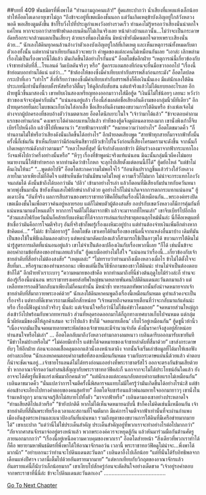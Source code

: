 ##บทที่ 409 พันธมิตรที่พึ่งพาได้
“ท่านถามถูกคนแล้ว!” ฮู้ดแสยะปากว่า น้ำเสียงที่แหบแห้งเล็กน้อยทำให้อ็อตโตเดาอายุเขาไม่ถูก “ถึงข้าจะอยู่ที่เขตเมืองชั้นนอก แต่วันเกิดเหตุข้าบังเอิญอยู่ใกล้วังหลวงพอดี พอเสียงตูมดังขึ้น ข้าก็รีบวิ่งไปที่ประตูกำแพงวังอย่างรวดเร็ว ท่านคงไม่รู้หรอกว่าเสียงนั่นน่าตกใจแค่ไหน หากจะบอกว่าสายฟ้าฟาดลงบนดินก็ไม่เกินจริงเลย หน้าต่างบ้านแถวนั้น...ไม่ว่าจะเป็นกระดาษอัดหรือกระจกล้วนแตกเป็นเสี่ยงๆ ด้วยแรงที่มองไม่เห็น มิหนำซ้ำยังมีคนตกใจตายเพราะเสียงนั่นด้วย...”
นักเลงใต้ดินทุกคนล้วนอ้างว่าตัวเองบังเอิญอยู่ใกล้ที่เกิดเหตุ และเห็นเหตุการณ์ทั้งหมดกับตาตัวเองทั้งนั้น แต่หากนำมาเทียบกันแล้วจะพบว่า คำพูดของแต่ละคนไม่เหมือนกันเลย “เอาล่ะ เลิกพล่ามเรื่องไม่เป็นเรื่องพวกนี้ได้แล้ว มันเกิดขึ้นได้อย่างไรกันแน่” อ็อตโตขัดอีกฝ่าย “เหตุการณ์นี้เกี่ยวข้องกับเจ้าชายลำดับที่สี่...โรแลนด์ วิมเบิลดันจริงๆ หรือ”
ฮู้ดกระแอมสองทีก่อนจะยื่นมือขวาออกไป “เรื่องนี้ข้าย่อมบอกท่านได้แน่ แต่ว่า...”
“ข้าต้องให้ของซึ่งมีค่าเทียบเท่ากับสรรพสิ่งก่อนกระมัง” อ็อตโตปลดกระเป๋าที่เอว “เท่าไร”
สิ่งที่เรียกว่าของซึ่งมีค่าเทียบเท่ากับสรรพสิ่งก็คือเงินนั่นเอง มีแต่นักเลงใต้ดินประเภทนี้เท่านั้นที่ชอบตั้งรหัสหรือวลีตื้นๆ ให้ดูลึกลับสับสน แต่แท้จริงแล้วไม่ได้แยบยลอะไรเลย
อีกฝ่ายชูนิ้วขึ้นมาสองนิ้ว
เขาหยิบเงินสองเหรียญทองออกมาวางใส่มือฮู้ด “เงินนี่ไม่ใช่น้อยๆ เลยนะ หวังว่าข่าวของเจ้าจะคุ้มค่ากับมัน”
“แน่นอนอยู่แล้ว เรื่องนี้ส่งผลต่อชื่อเสียงอันดีงามของกลุ่มนิ้วผีทีเดียว” อีกฝ่ายผุดรอยยิ้มละโมบขณะเก็บเงินใส่อกเสื้อ
ชื่อเสียงอันดีงามของขบวนการใต้ดินหรือ ช่างเพ้อเจ้อไม่ต่างจากผู้ปกครองที่ชอบอ้างตัวว่าเมตตาเลย อ็อตโตนึกเยาะในใจ “เจ้าว่ามาได้แล้ว”
“ข้าจะตอบคำถามแรกของท่านก่อน” คงเพราะได้ค่าตอบแทนไปแล้ว ท่าทีของฮู้ดจึงดูผ่อนคลายลงมาก เขานั่งพิงเก้าอี้จิบเบียร์ไปหนึ่งอึก แล้วชี้ไปที่เพดานว่า “สายฟ้ามาจากฟ้า”
“หมายความว่าอย่างไร” อ็อตโตขมวดคิ้ว
“ก็ท่านถามไม่ใช่หรือว่าเสียงดังนั่นเกิดขึ้นได้อย่างไร” อีกฝ่ายลดเสียงพูด “สายฟ้าทุกสายก็มาจากฟ้าทั้งนั้น ครั้งนี้ก็เช่นกัน ข้าเห็นกับตาว่ามีก้อนหินสีขาวปลิวเข้าไปในวังก่อนที่เสียงโครมครามจะดังขึ้น จากนั้นก็เกิดเหตุการณ์ดังกล่าวตามมา”
“เหลวไหลที่สุด! นี่เจ้ากำลังบอกข้าว่า มีหินร่วงลงมาจากฟ้ากระแทกโถงวังจนพังไปกว่าครึ่งอย่างนั้นหรือ”
“หึๆๆ เรื่องที่ข้าพูดน่ะจริงแท้แน่นอน มิฉะนั้นกลุ่มนิ้วผีคงไม่มอบหมายงานนี้ให้ข้าทำหรอก หากท่านคิดว่าข้าโกหก จะลุกไปเสียตั้งแต่ตอนนี้ก็ได้” ฮู้ดยักไหล่ “แต่ข้าไม่คืนเงินให้นะ”
“...พูดต่อไปซิ” อ็อตโตสะกดความไม่พอใจไว้
“ก้อนหินปรากฏขึ้นแล้วร่วงใส่วังหลวงภายในเวลาเพียงไม่กี่อึดใจ แต่ข้าเห็นชัดว่ามันมีขนาดไม่ใหญ่ ความเร็วก็ไม่มาก ไม่น่าจะกระแทกโถงวังจนถล่มได้ ดังนั้นข้าถึงได้บอกว่ามัน ‘ปลิว’ เข้ามาอย่างไรเล่า แล้วก็ตอนที่มีเสียงกัมปนาทกับควันหนาพวยพุ่งขึ้นมานั้น ข้ายังเห็นแสงไฟยักษ์น่ากลัวด้วย ดูอย่างไรก็ไม่น่าเกิดจากการตกกระแทกแน่นอน” ฮู้ดเดาะลิ้น “อันที่จริง ผลการสืบสวนของพระราชาทอว์ฟิคก็ยืนยันเรื่องนี้ได้เหมือนกัน...พระองค์ทรงปิดเขตเมืองชั้นในเพื่อตรวจค้นอยู่หลายรอบ แต่ก็ไม่พบตัวผู้ต้องสงสัย กอปรกับเขตวังหลวงก็มีการคุ้มกันที่แน่นหนามาแต่ไหนแต่ไร หากการโจมตีไม่ได้มาจากฟ้า แล้วจะมาจากที่ไหนเล่า”
เขาจิบเบียร์ไปอีกอึก “ส่วนแสงไฟกับควันนั่นก็คล้ายกับผงหิมะที่ได้จากการเล่นแร่แปรธาตุตอนลุกไหม้นั่นล่ะ นี่ก็คือเหตุผลที่ข้าเชื่อว่ามันคือการโจมตีจริงๆ อันที่จริงข้าก็พอรู้เรื่องผงหิมะอยู่บ้าง แต่ท่านต้องจ่ายเงินเพิ่มอีกต่างหาก ข้าคิดแค่...”
“ไม่ล่ะ ข้าไม่อยากรู้” อ็อตโตขัด เขาเคยได้ยินเรื่องของชนิดนี้จากแหล่งอื่นมาบ้าง เดิมทีมันเป็นของใช้ในพิธีเฉลิมฉลองต่างๆ แต่พอนำมาดัดแปลงแล้วก็สามารถใช้เป็นอาวุธได้ ขบวนการใต้ดินไม่น่ารู้สูตรการผลิตที่แน่นอนอยู่แล้ว เขาไม่จำเป็นต้องเปลืองเงินกับเรื่องพวกนี้เลย
“ก็ได้ เช่นนั้นข้าจะตอบคำถามข้อที่สองของท่านเลยแล้วกัน” ฮู้ดแบมืออย่างไม่ใส่ใจ “แน่นอนว่าเรื่องนี้...เกี่ยวข้องกับเจ้าชายลำดับที่สี่อย่างไม่ต้องสงสัย”
“เหตุผลล่ะ”
“ไม่ทราบว่าท่านมาถึงเมืองหลวงเมื่อไร ข้าไม่ได้ตั้งใจจะสืบที่มา...หรือฐานะของท่านหรอกนะ เพียงแต่นี่เป็นวิธีซักถามของชาวใต้ดินน่ะ ท่านไม่จำเป็นต้องตอบข้าก็ได้” อีกฝ่ายหัวเราะเบาๆ “ความหมายของข้าคือ หากท่านมาถึงที่นี่ช่วงต้นฤดูใบไม้ร่วงล่ะก็ ท่านจะต้องรู้เรื่องนี้แน่นอน พระราชาทรงเคยส่งทัพใหญ่ขนาดหลายพันคนไปตีดินแดนตะวันตกมาแล้ว แต่เหลือทหารรอดชีวิตกลับมาเพียงไม่กี่คนเท่านั้น มิหนำซ้ำ ทหารแตกทัพพวกนั้นยังนำจดหมายจากเจ้าชายลำดับที่สี่มาถวายพระองค์ด้วย”
นักเลงใต้ดินหกคนพูดถึงเรื่องนี้เหมือนกันหมด ดูท่าแล้วคงจะเป็นเรื่องจริง แต่ทางที่ดีเขาควรถามเพิ่มอีกสักหน่อย “เจ้าหมายถึงจดหมายเตือนที่ว่าจะกลับมาแก้แค้นน่ะหรือ เรื่องนี้ฟังดูน่ากลัวจริงๆ นั่นล่ะ แต่เจ้าแน่ใจหรือว่านี่ไม่ใช่แค่ข่าวโคมลอย”
“จดหมายส่วนใหญ่ถูกส่งเข้าวังไปพร้อมกับพวกทหารแล้ว ส่วนที่หลุดรอดออกมาได้ก็ถูกทางเทศบาลเก็บไปจนหมด แต่กลุ่มนิ้วผีย่อมมีของดีให้ลูกค้าเสมอ จะว่าไปแล้ว ข้าก็มี ‘จดหมายเตือน’ เก็บไว้อยู่เหมือนกัน” ฮู้ดชูนิ้วห้านิ้ว “เนื่องจากมันเป็นจดหมายลายพระหัตถ์ของเจ้าชายและมีจำนวนจำกัด ดังนั้นราคาจึงสูงอยู่สักหน่อย ท่านสนใจหรือไม่เล่า”
…
อ็อตโตกลับมาถึงวังหลวงท่ามกลางลมหนาว เบลินดารีบออกมารับเขาทันที “มีข่าวใหม่บ้างหรือไม่”
“ไม่ค่อยมีเท่าไร แต่ข้าได้จดหมายของเจ้าชายลำดับที่สี่มาด้วย” เขาส่งกระดาษยับๆ ให้อีกฝ่าย ก่อนจะถอดเสื้อคลุมออกแล้วนั่งลงหน้าเตาผิง จากนั้นจึงเริ่มเล่าข้อมูลที่ได้มาให้เธอฟังอย่างละเอียด “นักเลงหกคนตอบคำถามข้อที่สองเหมือนกันหมด รวมกับกระดาษแผ่นนี้ด้วยแล้ว คำตอบก็น่าจะชัดเจนอยู่...เจ้าชายโรแลนด์ไม่ได้ทรงอ่อนแออย่างที่พระราชาตรัสไว้ ออกจะตรงกันข้ามเสียด้วยซ้ำ หากอาณาจักรดอว์นทำสนธิสัญญากับพระราชาทอว์ฟิคล่ะก็ นอกจากจะไม่ได้ประโยชน์อันใดแล้ว ยังอาจจะได้ศัตรูที่แข็งแกร่งเพิ่มมาอีกคนด้วย”
“แต่นักเลงแต่ละคนกลับตอบคำถามข้อแรกไม่เหมือนกัน” เบลินดาขมวดคิ้ว
“นั่นแปลว่าการโจมตีครั้งนี้พิสดารจนแทบไม่มีใครรู้ว่ามันเกิดขึ้นได้อย่างไรน่ะสิ แต่ข้าค่อนข้างจะเอียงไปทางคำตอบของคนสุดท้าย” อ็อตโตจิบชาร้อนแล้วพ่นลมหายใจออกมายาวๆ เขานั่งในร้านเหล้าถูกๆ มานานจนรู้สึกไม่สบายไปทั้งตัว
“มาจากฟ้าหรือ” เบลินดามองเขาอย่างประหลาดใจ “ท่านเสียสติไปแล้วหรือ”
“ข้ายังปกติดี หากไม่ได้เห็นจดหมายฉบับนี้ ข้าก็คงไม่คิดเช่นนี้เหมือนกัน เจ้าชายลำดับที่สี่มั่นพระทัยเรื่องเวลาและสถานที่โจมตีมาก มีแค่การโจมตีจากฟ้าเท่านั้นที่จะผ่านกำแพงเมืองอันสูงตระหง่านและแนวป้องกันที่แน่นหนา รวมถึงหูตาของขบวนการใต้ดินที่มีเครือข่ายมากมายได้” เขาเบะปาก “แต่ว่านี่ไม่ใช่ประเด็นสำคัญ ประเด็นสำคัญอยู่ที่พวกเราจะทำอย่างไรต่อไปมากกว่า”
“ภัยจากศาสนจักรมาจ่ออยู่ตรงหน้าแล้ว พวกพระองค์ควรจะหยุดสู้กัน แล้วหันมาร่วมมือกันต้านศัตรูภายนอกมากกว่า”
“เรื่องนี้อยู่เหนือความควบคุมของพวกเรา” อ็อตโตส่ายหน้า “สิ่งเดียวที่พวกเราทำได้ก็คือ พยายามหาพันธมิตรที่พึ่งพาได้ให้อาณาจักรดอว์น เวลานี้ พระราชาทอว์ฟิคดูไม่น่าจะ...พึ่งพาได้มากนัก”
“อย่าบอกนะว่าท่านจะไปดินแดนตะวันตก” เบลินดาอึ้งไปเล็กน้อย “แต่ที่นั่นได้รับอิทธิพลจากเดือนแห่งปีศาจ เวลานี้เต็มไปด้วยอันตรายมากมาย”
“แต่หากเทียบกับวิกฤตของอาณาจักรแล้ว อันตรายแค่นี้ก็นับว่าเล็กน้อยมาก” เขาเงียบไปสักครู่ก่อนจะตัดสินใจอย่างเด็ดขาด “เจ้าอยู่รอคำตอบจากพระราชาที่นี่นี่ล่ะ ข้าจะไปดินแดนตะวันตกเอง”
………………………………….




[Go To Next Chapter]( ./322.md)